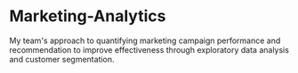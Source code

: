# Marketing-Analytics

My team's approach to quantifying marketing campaign performance and recommendation to improve effectiveness through exploratory data analysis and customer segmentation. 
